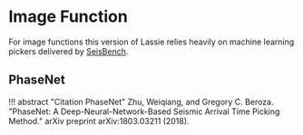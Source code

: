 # Image Function

For image functions this version of Lassie relies heavily on machine learning pickers delivered by [SeisBench](https://github.com/seisbench/seisbench).

## PhaseNet

!!! abstract "Citation PhaseNet"
    Zhu, Weiqiang, and Gregory C. Beroza. "PhaseNet: A Deep-Neural-Network-Based Seismic Arrival Time Picking Method." arXiv preprint arXiv:1803.03211 (2018).
